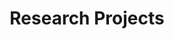 ---
title: Research Projects

# Listing view
view: compact

# Optional banner image (relative to `assets/media/` folder).
banner:
  caption: ''
  image: ''
---